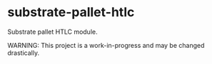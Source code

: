 # substrate-pallet-htlc

Substrate pallet HTLC module.

WARNING: This project is a work-in-progress and may be changed drastically.
